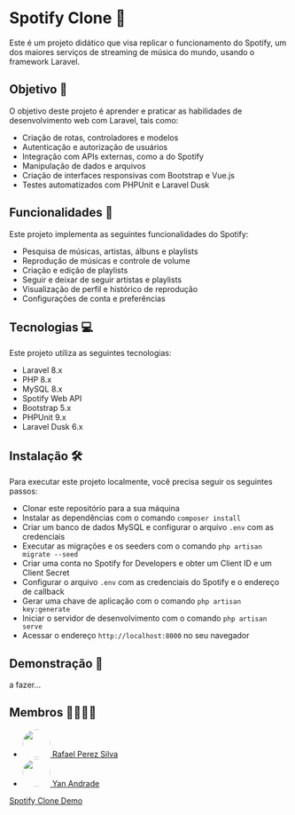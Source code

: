 # Spotify Clone 🎵

Este é um projeto didático que visa replicar o funcionamento do Spotify, um dos maiores serviços de streaming de música do mundo, usando o framework Laravel.

## Objetivo 🎯

O objetivo deste projeto é aprender e praticar as habilidades de desenvolvimento web com Laravel, tais como:

- Criação de rotas, controladores e modelos
- Autenticação e autorização de usuários
- Integração com APIs externas, como a do Spotify
- Manipulação de dados e arquivos
- Criação de interfaces responsivas com Bootstrap e Vue.js
- Testes automatizados com PHPUnit e Laravel Dusk

## Funcionalidades 🎁

Este projeto implementa as seguintes funcionalidades do Spotify:

- Pesquisa de músicas, artistas, álbuns e playlists
- Reprodução de músicas e controle de volume
- Criação e edição de playlists
- Seguir e deixar de seguir artistas e playlists
- Visualização de perfil e histórico de reprodução
- Configurações de conta e preferências

## Tecnologias 💻

Este projeto utiliza as seguintes tecnologias:

- Laravel 8.x
- PHP 8.x
- MySQL 8.x
- Spotify Web API
- Bootstrap 5.x
- PHPUnit 9.x
- Laravel Dusk 6.x

## Instalação 🛠️

Para executar este projeto localmente, você precisa seguir os seguintes passos:

- Clonar este repositório para a sua máquina
- Instalar as dependências com o comando `composer install`
- Criar um banco de dados MySQL e configurar o arquivo `.env` com as credenciais
- Executar as migrações e os seeders com o comando `php artisan migrate --seed`
- Criar uma conta no Spotify for Developers e obter um Client ID e um Client Secret
- Configurar o arquivo `.env` com as credenciais do Spotify e o endereço de callback
- Gerar uma chave de aplicação com o comando `php artisan key:generate`
- Iniciar o servidor de desenvolvimento com o comando `php artisan serve`
- Acessar o endereço `http://localhost:8000` no seu navegador

## Demonstração 🎥

a fazer...

## Membros 👨‍👨‍👦‍👦
- <a href="https://github.com/RafaPerez05"><img src="https://avatars.githubusercontent.com/u/126112322?s=400&u=59abdf7171067a1f748a38ce03e5b1294e6e14ea&v=4" style="width:50px;height:50px;border-radius:50px">   Rafael Perez Silva </a>
- <a href="https://github.com/Yan0606"><img src="https://avatars.githubusercontent.com/u/116196986?v=4" style="width:50px;height:50px;border-radius:50px"> Yan Andrade


Spotify Clone Demo
